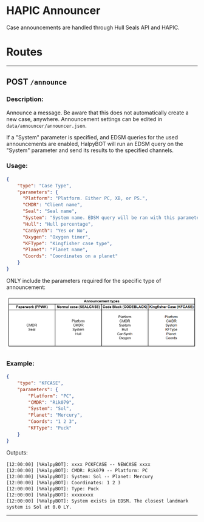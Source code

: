 # HAPIC Announcer

Case announcements are handled through Hull Seals API and
HAPIC.

# Routes

***

## POST `/announce`

### Description:

Announce a message. Be aware that this does not automatically create a new case, anywhere.
Announcement settings can be edited in `data/announcer/announcer.json`.

If a "System" parameter is specified, and EDSM queries for the used announcements are
enabled, HalpyBOT will run an EDSM query on the "System" parameter and send its results to the specified
channels.

### Usage:

```json
{
    "type": "Case Type",
    "parameters": {
      "Platform": "Platform. Either PC, XB, or PS.",
      "CMDR": "Client name",
      "Seal": "Seal name",
      "System": "System name. EDSM query will be ran with this parameter if enabled.",
      "Hull": "Hull percentage",
      "CanSynth": "Yes or No",
      "Oxygen": "Oxygen timer",
      "KFType": "Kingfisher case type",
      "Planet": "Planet name",
      "Coords": "Coordinates on a planet"
    }
}
```

ONLY include the parameters required for the specific type of announcement:

![AnnouncerTypes](../../assets/announcement-types.PNG)

### Example:

```json
{
    "type": "KFCASE",
    "parameters": {
        "Platform": "PC",
        "CMDR": "Rik079",
        "System": "Sol",
        "Planet": "Mercury",
        "Coords": "1 2 3",
        "KFType": "Puck"
    }
}
```

Outputs:

```
[12:00:00] [%HalpyBOT]: xxxx PCKFCASE -- NEWCASE xxxx
[12:00:00] [%HalpyBOT]: CMDR: Rik079 -- Platform: PC
[12:00:00] [%HalpyBOT]: System: Sol -- Planet: Mercury
[12:00:00] [%HalpyBOT]: Coordinates: 1 2 3
[12:00:00] [%HalpyBOT]: Type: Puck
[12:00:00] [%HalpyBOT]: xxxxxxxx
[12:00:00] [%HalpyBOT]: System exists in EDSM. The closest landmark system is Sol at 0.0 LY.
```

***